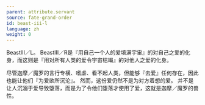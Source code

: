 ```yaml
---
parent: attribute.servant
source: fate-grand-order
id: beast-iii-l
language: zh
weight: 0
---
```


BeastⅢ／L。
BeastⅢ／R是『用自己一个人的爱填满宇宙』的对自己之爱的化身，而这则是『用对所有人类的爱令宇宙枯竭』的对他人之爱的化身。

尽管迦摩／魔罗的言行专横、嗜虐、看不起人类，但能够『去爱』任何存在，因此也能让他们『为爱欲所沉沦』。
然而，这份爱仍然不是为对方着想的爱。
并不是让人沉溺于爱导致堕落，而是为了令他们堕落才使用了爱，这就是迦摩／魔罗的兽性。
